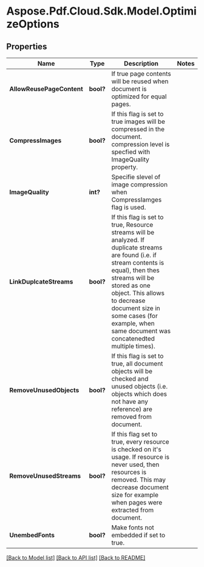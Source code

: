 # Aspose.Pdf.Cloud.Sdk.Model.OptimizeOptions
## Properties

Name | Type | Description | Notes
------------ | ------------- | ------------- | -------------
**AllowReusePageContent** | **bool?** | If true page contents will be reused when document is optimized for equal pages. | 
**CompressImages** | **bool?** | If this flag is set to true images will be compressed in the document. compression level is specfied with ImageQuality property. | 
**ImageQuality** | **int?** | Specifie slevel of image compression when CompressIamges flag is used. | 
**LinkDuplcateStreams** | **bool?** | If this flag is set to true, Resource streams will be analyzed. If duplicate streams are found (i.e. if stream contents is equal), then thes streams will be stored as one object.  This allows to decrease document size in some cases (for example, when same document was concatenedted multiple times). | 
**RemoveUnusedObjects** | **bool?** | If this flag is set to true, all document objects will be checked and unused objects (i.e. objects which does not have any reference) are removed from document. | 
**RemoveUnusedStreams** | **bool?** | If this flag set to true, every resource is checked on it&#39;s usage. If resource is never used, then resources is removed. This may decrease document size for example when pages were extracted from document.  | 
**UnembedFonts** | **bool?** | Make fonts not embedded if set to true.  | 

[[Back to Model list]](../README.md#documentation-for-models) [[Back to API list]](../README.md#documentation-for-api-endpoints) [[Back to README]](../README.md)

